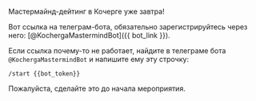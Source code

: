 Мастермайнд-дейтинг в Кочерге уже завтра!

Вот ссылка на телеграм-бота, обязательно зарегистрируйтесь через него: [@KochergaMastermindBot]({{ bot_link }}).

Если ссылка почему-то не работает, найдите в телеграме бота `@KochergaMastermindBot` и напишите ему эту строчку:

`/start {{bot_token}}`

Пожалуйста, сделайте это до начала мероприятия.
